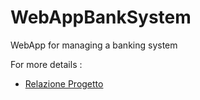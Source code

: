 # WebAppBankSystem
WebApp for managing a banking system 

For more details : 
* [Relazione Progetto ](https://github.com/MattiaDiPalma00/WebAppBankSystem/blob/main/Relazione%20BankSystem.pdf)
